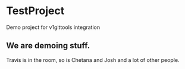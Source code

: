 # TestProject

Demo project for v1gittools integration

## We are demoing stuff.

Travis is in the room, so is Chetana and Josh and a lot of other people.
